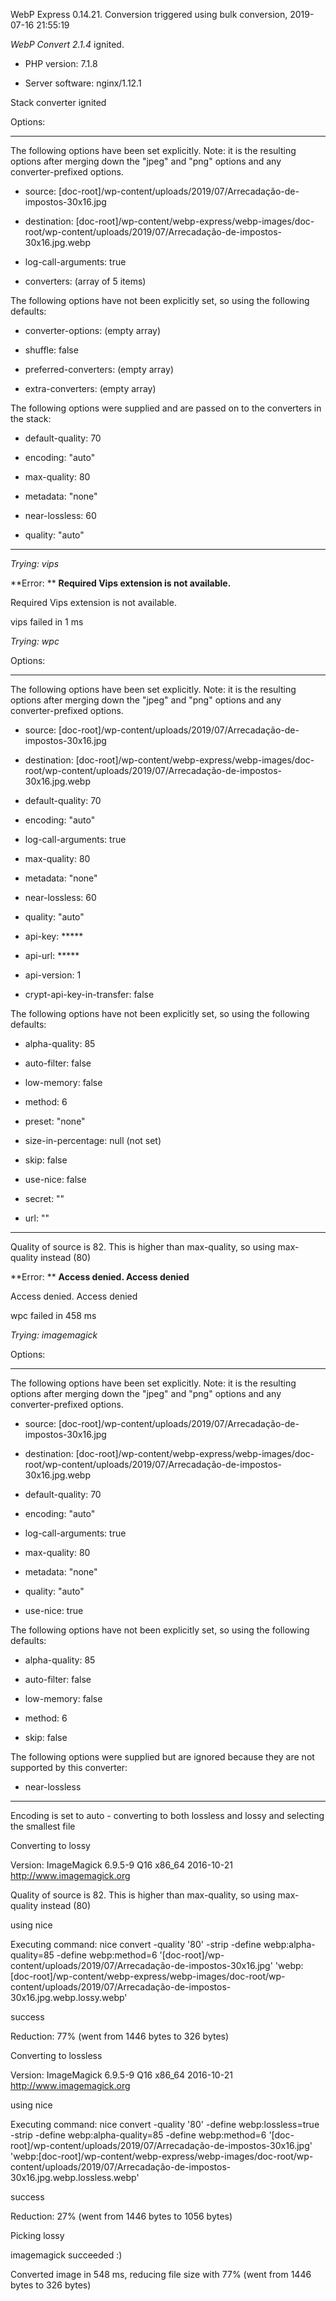 WebP Express 0.14.21. Conversion triggered using bulk conversion, 2019-07-16 21:55:19

*WebP Convert 2.1.4*  ignited.
- PHP version: 7.1.8
- Server software: nginx/1.12.1

Stack converter ignited

Options:
------------
The following options have been set explicitly. Note: it is the resulting options after merging down the "jpeg" and "png" options and any converter-prefixed options.
- source: [doc-root]/wp-content/uploads/2019/07/Arrecadação-de-impostos-30x16.jpg
- destination: [doc-root]/wp-content/webp-express/webp-images/doc-root/wp-content/uploads/2019/07/Arrecadação-de-impostos-30x16.jpg.webp
- log-call-arguments: true
- converters: (array of 5 items)

The following options have not been explicitly set, so using the following defaults:
- converter-options: (empty array)
- shuffle: false
- preferred-converters: (empty array)
- extra-converters: (empty array)

The following options were supplied and are passed on to the converters in the stack:
- default-quality: 70
- encoding: "auto"
- max-quality: 80
- metadata: "none"
- near-lossless: 60
- quality: "auto"
------------


*Trying: vips* 

**Error: ** **Required Vips extension is not available.** 
Required Vips extension is not available.
vips failed in 1 ms

*Trying: wpc* 

Options:
------------
The following options have been set explicitly. Note: it is the resulting options after merging down the "jpeg" and "png" options and any converter-prefixed options.
- source: [doc-root]/wp-content/uploads/2019/07/Arrecadação-de-impostos-30x16.jpg
- destination: [doc-root]/wp-content/webp-express/webp-images/doc-root/wp-content/uploads/2019/07/Arrecadação-de-impostos-30x16.jpg.webp
- default-quality: 70
- encoding: "auto"
- log-call-arguments: true
- max-quality: 80
- metadata: "none"
- near-lossless: 60
- quality: "auto"
- api-key: *****
- api-url: *****
- api-version: 1
- crypt-api-key-in-transfer: false

The following options have not been explicitly set, so using the following defaults:
- alpha-quality: 85
- auto-filter: false
- low-memory: false
- method: 6
- preset: "none"
- size-in-percentage: null (not set)
- skip: false
- use-nice: false
- secret: ""
- url: ""
------------

Quality of source is 82. This is higher than max-quality, so using max-quality instead (80)

**Error: ** **Access denied. Access denied** 
Access denied. Access denied
wpc failed in 458 ms

*Trying: imagemagick* 

Options:
------------
The following options have been set explicitly. Note: it is the resulting options after merging down the "jpeg" and "png" options and any converter-prefixed options.
- source: [doc-root]/wp-content/uploads/2019/07/Arrecadação-de-impostos-30x16.jpg
- destination: [doc-root]/wp-content/webp-express/webp-images/doc-root/wp-content/uploads/2019/07/Arrecadação-de-impostos-30x16.jpg.webp
- default-quality: 70
- encoding: "auto"
- log-call-arguments: true
- max-quality: 80
- metadata: "none"
- quality: "auto"
- use-nice: true

The following options have not been explicitly set, so using the following defaults:
- alpha-quality: 85
- auto-filter: false
- low-memory: false
- method: 6
- skip: false

The following options were supplied but are ignored because they are not supported by this converter:
- near-lossless
------------

Encoding is set to auto - converting to both lossless and lossy and selecting the smallest file

Converting to lossy
Version: ImageMagick 6.9.5-9 Q16 x86_64 2016-10-21 http://www.imagemagick.org
Quality of source is 82. This is higher than max-quality, so using max-quality instead (80)
using nice
Executing command: nice convert -quality '80' -strip -define webp:alpha-quality=85 -define webp:method=6 '[doc-root]/wp-content/uploads/2019/07/Arrecadação-de-impostos-30x16.jpg' 'webp:[doc-root]/wp-content/webp-express/webp-images/doc-root/wp-content/uploads/2019/07/Arrecadação-de-impostos-30x16.jpg.webp.lossy.webp'
success
Reduction: 77% (went from 1446 bytes to 326 bytes)

Converting to lossless
Version: ImageMagick 6.9.5-9 Q16 x86_64 2016-10-21 http://www.imagemagick.org
using nice
Executing command: nice convert -quality '80' -define webp:lossless=true -strip -define webp:alpha-quality=85 -define webp:method=6 '[doc-root]/wp-content/uploads/2019/07/Arrecadação-de-impostos-30x16.jpg' 'webp:[doc-root]/wp-content/webp-express/webp-images/doc-root/wp-content/uploads/2019/07/Arrecadação-de-impostos-30x16.jpg.webp.lossless.webp'
success
Reduction: 27% (went from 1446 bytes to 1056 bytes)

Picking lossy
imagemagick succeeded :)

Converted image in 548 ms, reducing file size with 77% (went from 1446 bytes to 326 bytes)
